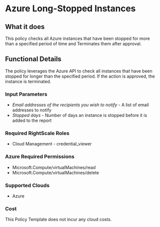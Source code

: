 # Azure Long-Stopped Instances

## What it does

This policy checks all Azure instances that have been stopped for more than a specified period of time and Terminates them after approval.

## Functional Details

The policy leverages the Azure API to check all instances that have been stopped for longer than the specified period. If the action is approved, the instance is terminated.

### Input Parameters

- *Email addresses of the recipients you wish to notify* - A list of email addresses to notify
- *Stopped days* - Number of days an instance is stopped before it is added to the report

### Required RightScale Roles

- Cloud Management - credential_viewer

### Azure Required Permissions

- Microsoft.Compute/virtualMachines/read
- Microsoft.Compute/virtualMachines/delete

### Supported Clouds

- Azure

### Cost

This Policy Template does not incur any cloud costs.
